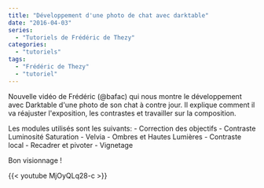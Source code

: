 ```yaml
---
title: "Développement d'une photo de chat avec darktable"
date: "2016-04-03"
series:
  - "Tutoriels de Frédéric de Thezy"
categories: 
  - "tutoriels"
tags: 
  - "Frédéric de Thezy"
  - "tutoriel"
---
```


Nouvelle vidéo de Frédéric (@bafac) qui nous montre le développement avec Darktable d'une photo de son chat à contre jour. Il explique comment il va réajuster l'exposition, les contrastes et travailler sur la composition.

Les modules utilisés sont les suivants: - Correction des objectifs - Contraste Luminosité Saturation - Velvia - Ombres et Hautes Lumières - Contraste local - Recadrer et pivoter - Vignetage

Bon visionnage !

{{< youtube MjOyQLq28-c >}}
